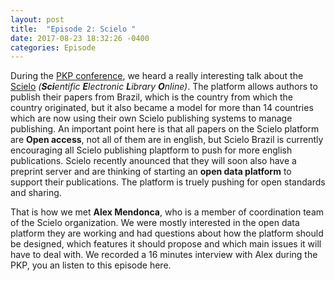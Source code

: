 ```yaml
---
layout: post
title:  "Episode 2: Scielo "
date: 2017-08-23 18:32:26 -0400
categories: Episode
---
```


During the [PKP conference](https://pkp.sfu.ca/pkp2017/), we heard a really interesting talk about the [Scielo](http://www.scielo.br/) _(**Sci**entific **E**lectronic **L**ibrary **O**nline)_. The platform allows authors to publish their papers from Brazil, which is the country from which the country originated, but it also became a model for more than 14 countries which are now using their own Scielo publishing systems to manage publishing. An important point here is that all papers on the Scielo platform are **Open access**, not all of them are in english, but Scielo Brazil is currently encouraging all Scielo publishing plaptform to push for more english publications.
Scielo recently anounced that they will soon also have a preprint server and are thinking of starting an **open data platform** to support their publications. The platform is truely pushing for open standards and sharing.

That is how we met **Alex Mendonca**, who is a member of coordination team of the Scielo organization. We were mostly interested in the open data platform they are working and had questions about how the platform should be designed, which features it should propose and which main issues it will have to deal with. We recorded a 16 minutes interview with Alex during the PKP, you an listen to this episode here.
